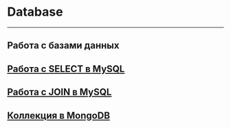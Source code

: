 # Database
---
Работа с базами данных
---
[ Работа с SELECT в MySQL](https://docs.google.com/spreadsheets/d/1e9gQ_XOt1SFtFlM8xqKxewOjHUsGb2gsLcJRiMHgedQ/edit?usp=sharing)
---
[Работа с JOIN в MySQL](https://docs.google.com/spreadsheets/d/1L5zvHU3jxirMnUsh3SeIR2igdOb5mboUa0F3Adv5MZ4/edit?usp=sharing)
---
[Коллекция в MongoDB](https://docs.google.com/spreadsheets/d/1q7GgwLUcGm4I9-X0S8tW3Y7ddFyqfy87NNeJCmpAVw4/edit?usp=sharing)
---

